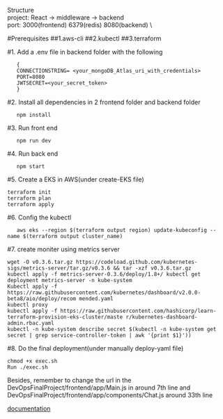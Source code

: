 Structure \
project: React -> middleware -> backend \
port: 3000(frontend) 6379(redis) 8080(backend) \

#Prerequisites
##1.aws-cli
##2.kubectl
##3.terraform



#1. Add a .env file in backend folder with the following

```
   {
   CONNECTIONSTRING= <your_mongoDB_Atlas_uri_with_credentials>
   PORT=8080
   JWTSECRET=<your_secret_token>
   }
```

#2. Install all dependencies in 2 frontend folder and backend folder

```
   npm install
```

#3. Run front end

```
   npm run dev
```

#4. Run back end

```
   npm start
```

#5. Create a EKS in AWS(under create-EKS file)

```
terraform init
terraform plan
terraform apply
```

#6. Config the kubectl

```
   aws eks --region $(terraform output region) update-kubeconfig --name $(terraform output cluster_name)
```

#7. create moniter using metrics server

```
wget -O v0.3.6.tar.gz https://codeload.github.com/kubernetes-sigs/metrics-server/tar.gz/v0.3.6 && tar -xzf v0.3.6.tar.gz
kubectl apply -f metrics-server-0.3.6/deploy/1.8+/ kubectl get deployment metrics-server -n kube-system
Kubectl apply -f https://raw.githubusercontent.com/kubernetes/dashboard/v2.0.0-beta8/aio/deploy/recom mended.yaml
kubectl proxy
kubectl apply -f https://raw.githubusercontent.com/hashicorp/learn-terraform-provision-eks-cluster/maste r/kubernetes-dashboard-admin.rbac.yaml
kubectl -n kube-system describe secret $(kubectl -n kube-system get secret | grep service-controller-token | awk '{print $1}'))
```

#8. Do the final deployment(under manually deploy-yaml file)

```
chmod +x exec.sh
Run ./exec.sh

```

Besides, remember to change the url in the DevOpsFinalProject/frontend/app/Main.js in around 7th line
and DevOpsFinalProject/frontend/app/components/Chat.js around 33th line

[documentation](https://github.com/NuooXu/DevOpsFinalProject/blob/master/document.pdf)
